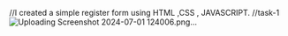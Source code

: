 //I created a simple register form using HTML ,CSS , JAVASCRIPT.
//task-1
![Uploading Screenshot 2024-07-01 124006.png…]()
